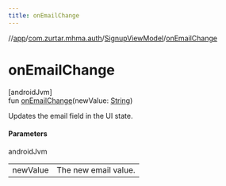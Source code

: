 ```yaml
---
title: onEmailChange
---
```

//[app](../../../index.html)/[com.zurtar.mhma.auth](../index.html)/[SignupViewModel](index.html)/[onEmailChange](on-email-change.html)



# onEmailChange



[androidJvm]\
fun [onEmailChange](on-email-change.html)(newValue: [String](https://kotlinlang.org/api/core/kotlin-stdlib/kotlin/-string/index.html))



Updates the email field in the UI state.



#### Parameters


androidJvm

| | |
|---|---|
| newValue | The new email value. |



